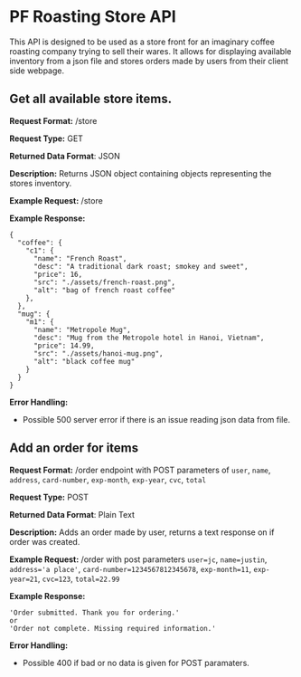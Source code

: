 # PF Roasting Store API
This API is designed to be used as a store front for an imaginary coffee
roasting company trying to sell their wares. It allows for displaying available
inventory from a json file and stores orders made by users from their client
side webpage.

## Get all available store items.
**Request Format:** /store

**Request Type:** GET

**Returned Data Format**: JSON

**Description:** Returns JSON object containing objects representing the stores
inventory.

**Example Request:** /store

**Example Response:**
```
{
  "coffee": {
    "c1": {
      "name": "French Roast",
      "desc": "A traditional dark roast; smokey and sweet",
      "price": 16,
      "src": "./assets/french-roast.png",
      "alt": "bag of french roast coffee"
    },
  },
  "mug": {
    "m1": {
      "name": "Metropole Mug",
      "desc": "Mug from the Metropole hotel in Hanoi, Vietnam",
      "price": 14.99,
      "src": "./assets/hanoi-mug.png",
      "alt": "black coffee mug"
    }
  }
}
```

**Error Handling:**
- Possible 500 server error if there is an issue reading json data from file.


## Add an order for items
**Request Format:** /order endpoint with POST parameters of `user`, `name`, `address`,
  `card-number`, `exp-month`, `exp-year`, `cvc`, `total`

**Request Type:** POST

**Returned Data Format**: Plain Text

**Description:** Adds an order made by user, returns a text response on if order was created.

**Example Request:** /order with post parameters `user=jc`, `name=justin`, `address='a place'`,
  `card-number=1234567812345678`, `exp-month=11`, `exp-year=21`, `cvc=123`, `total=22.99`

**Example Response:**
```
'Order submitted. Thank you for ordering.'
or
'Order not complete. Missing required information.'
```

**Error Handling:**
- Possible 400 if bad or no data is given for POST paramaters.
